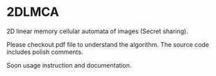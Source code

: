 # 2DLMCA
2D linear memory cellular automata of images (Secret sharing).

Please checkout pdf file to understand the algorithm.
The source code includes polish comments.

Soon usage instruction and documentation.
